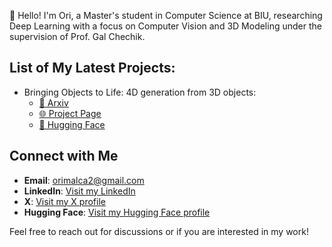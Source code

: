👋 Hello! I'm Ori, a Master's student in Computer Science at BIU, researching Deep Learning with a focus on Computer Vision and 3D Modeling under the supervision of Prof. Gal Chechik.

## List of My Latest Projects:
- Bringing Objects to Life: 4D generation from 3D objects:
  - [📑 Arxiv](https://arxiv.org/abs/2412.20422)
  - [🌐 Project Page](https://3-to-4d.github.io/3-to-4d/)
  - [🤗 Hugging Face](https://huggingface.co/papers/2412.20422)

## Connect with Me
- **Email**: [orimalca2@gmail.com](mailto:orimalca2@gmail.com)
- **LinkedIn**: [Visit my LinkedIn](https://www.linkedin.com/in/ori-malca/)
- **X**: [Visit my X profile](https://x.com/Orimalca)
- **Hugging Face**: [Visit my Hugging Face profile](https://huggingface.co/Orimalca)

Feel free to reach out for discussions or if you are interested in my work!
